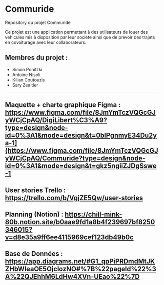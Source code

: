 # Commuride
Repository du projet Commuride 

Ce projet est une application permettant à des utilisateurs de louer des vehicules mis à disposition par leur societe ainsi que de prevoir des trajets en covoiturage avec leur collaborateurs.

## Membres du projet : 

- Simon Ponitzki
- Antoine Nisoli
- Kilian Coutouzis
- Sary Zeaitier

----

Maquette + charte graphique Figma :  
https://www.figma.com/file/8JmYmTczVQGcGJyWCjCpAQ/DigiLibert%C3%A9?type=design&node-id=0%3A1&mode=design&t=0bIPgnmyE34Du2ya-1](https://www.figma.com/file/8JmYmTczVQGcGJyWCjCpAQ/Commuride?type=design&node-id=0%3A1&mode=design&t=gkz5ngiiZJDgSswe-1
----
User stories Trello :  
https://trello.com/b/VgjZE5Qw/user-stories
----
Planning (Notion) :
https://chill-mink-80b.notion.site/b0aae9fd1a8b4f239697bf8250346015?v=d8e35a9ff6ee4115969cef123db49b0c
----
Base de Données :  
https://app.diagrams.net/#G1_qpPiPRDmdMtJKZHbWIeaOE5OjclozNO#%7B%22pageId%22%3A%22QJEhhM6LdHw4XVn-UEao%22%7D
----
